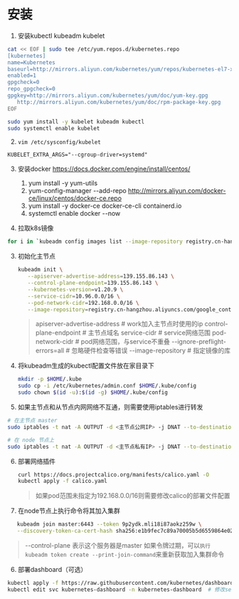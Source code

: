 # 安装

1. 安装kubectl kubeadm kubelet
```sh
cat << EOF | sudo tee /etc/yum.repos.d/kubernetes.repo
[kubernetes]
name=Kubernetes
baseurl=http://mirrors.aliyun.com/kubernetes/yum/repos/kubernetes-el7-x86_64
enabled=1
gpgcheck=0
repo_gpgcheck=0
gpgkey=http://mirrors.aliyun.com/kubernetes/yum/doc/yum-key.gpg
   http://mirrors.aliyun.com/kubernetes/yum/doc/rpm-package-key.gpg
EOF

sudo yum install -y kubelet kubeadm kubectl
sudo systemctl enable kubelet
```

2. `vim /etc/sysconfig/kubelet`
```
KUBELET_EXTRA_ARGS="--cgroup-driver=systemd"
```

3. 安装docker   https://docs.docker.com/engine/install/centos/
   1. yum install -y yum-utils
   2. yum-config-manager --add-repo http://mirrors.aliyun.com/docker-ce/linux/centos/docker-ce.repo
   3. yum install -y docker-ce docker-ce-cli containerd.io
   4. systemctl enable docker --now

4. 拉取k8s镜像
```sh
for i in `kubeadm config images list --image-repository registry.cn-hangzhou.aliyuncs.com/google_containers`; do docker pull $i; done
```

3. 初始化主节点
   ```sh
   kubeadm init \
      --apiserver-advertise-address=139.155.86.143 \
      --control-plane-endpoint=139.155.86.143 \
      --kubernetes-version=v1.20.9 \
      --service-cidr=10.96.0.0/16 \
      --pod-network-cidr=192.168.0.0/16 \
      --image-repository=registry.cn-hangzhou.aliyuncs.com/google_containers
   ```
   > apiserver-advertise-address    # work加入主节点时使用的ip
   > control-plane-endpoint         # 主节点域名
   > service-cidr                   # service网络范围
   > pod-network-cidr               # pod网络范围，与service不重叠
   > --ignore-preflight-errors=all  # 忽略硬件检查等错误
   > --image-repository             # 指定镜像的库


4. 将kubeadm生成的kubectl配置文件放在家目录下
   ```sh
   mkdir -p $HOME/.kube
   sudo cp -i /etc/kubernetes/admin.conf $HOME/.kube/config
   sudo chown $(id -u):$(id -g) $HOME/.kube/config
   ```

5. 如果主节点和从节点内网网络不互通，则需要使用iptables进行转发
```sh
# 在主节点 master
sudo iptables -t nat -A OUTPUT -d <主节点公网IP> -j DNAT --to-destination <主节点私有IP>

# 在 node 节点上
sudo iptables -t nat -A OUTPUT -d <主节点私有IP> -j DNAT --to-destination <主节点公网IP>
```

6. 部署网络插件
   ```sh
   curl https://docs.projectcalico.org/manifests/calico.yaml -O
   kubectl apply -f calico.yaml
   ```
   > 如果pod范围未指定为192.168.0.0/16则需要修改calico的部署文件配置

7. 在node节点上执行命令将其加入集群
```sh
   kubeadm join master:6443 --token 9p2ydk.mli18i87aokz259w \
   --discovery-token-ca-cert-hash sha256:e1b9fec7c89a70005b5d6559864e0222b54c81fb0f6143d265fb2599eebca3d4 \
```
> --control-plane 表示这个服务器是master
> 如果令牌过期，可以`执行 kubeadm token create --print-join-command`来重新获取加入集群命令

6. 部署dashboard（可选）
```sh
kubectl apply -f https://raw.githubusercontent.com/kubernetes/dashboard/v2.3.1/aio/deploy/recommended.yaml
kubectl edit svc kubernetes-dashboard -n kubernetes-dashboard  # 修改service暴露访问端口
```
